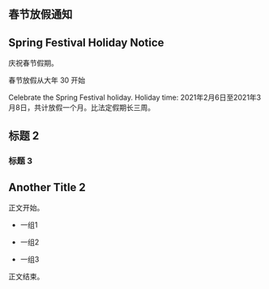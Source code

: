 ## 春节放假通知

## Spring Festival Holiday Notice

庆祝春节假期。

春节放假从大年 30 开始

Celebrate the Spring Festival holiday. Holiday time: 2021年2月6日至2021年3月8日，共计放假一个月。比法定假期长三周。

## 标题 2

### 标题 3

## Another Title 2

正文开始。

-   一组1

-   一组2

-   一组3

正文结束。
